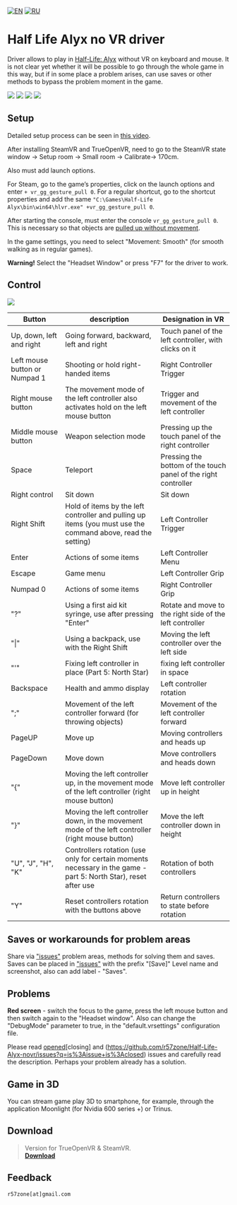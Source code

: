 [![EN](https://user-images.githubusercontent.com/9499881/33184537-7be87e86-d096-11e7-89bb-f3286f752bc6.png)](https://github.com/r57zone/Half-Life-Alyx-novr/blob/master/README.md)
[![RU](https://user-images.githubusercontent.com/9499881/27683795-5b0fbac6-5cd8-11e7-929c-057833e01fb1.png)](https://github.com/r57zone/Half-Life-Alyx-novr/blob/master/README.RU.md) 
# Half Life Alyx no VR driver
Driver allows to play in [Half-Life: Alyx](https://store.steampowered.com/app/546560/HalfLife_Alyx/) without VR on keyboard and mouse. It is not clear yet whether it will be possible to go through the whole game in this way, but if in some place a problem arises, can use saves or other methods to bypass the problem moment in the game.

[![](https://user-images.githubusercontent.com/9499881/78283334-ad9e4e80-752e-11ea-8aea-a2cf18eae511.gif)](https://youtu.be/-8tchjRHSrA) 
[![](https://user-images.githubusercontent.com/9499881/78290591-fce77d80-7534-11ea-9b2f-f80d3b2c176a.gif)](https://youtu.be/-8tchjRHSrA)
[![](https://user-images.githubusercontent.com/9499881/78290158-57340e80-7534-11ea-9b9a-bdc3b558ac17.gif)](https://youtu.be/BkFEMmqxKlU)
[![](https://user-images.githubusercontent.com/9499881/78291122-e7bf1e80-7535-11ea-9a6a-8621f6ddee68.gif)](https://youtu.be/-8tchjRHSrA)

## Setup
Detailed setup process can be seen in [this video](https://youtu.be/66HIE3DFfjo). 



After installing SteamVR and TrueOpenVR, need to go to the SteamVR state window -> Setup room -> Small room -> Calibrate-> 170cm.



Also must add launch options.

For Steam, go to the game’s properties, click on the launch options and enter `+ vr_gg_gesture_pull 0`. For a regular shortcut, go to the shortcut properties and add the same `"C:\Games\Half-Life Alyx\bin\win64\hlvr.exe" +vr_gg_gesture_pull 0`.


After starting the console, must enter the console `vr_gg_gesture_pull 0`. This is necessary so that objects are [pulled up without movement](https://youtu.be/RWQbwlXjtjI).



In the game settings, you need to select "Movement: Smooth" (for smooth walking as in regular games).



**Warning!** Select the "Headset Window" or press "F7" for the driver to work.
## Control
![](https://user-images.githubusercontent.com/9499881/78459634-600b1880-76cb-11ea-9ba8-efb6cff657a2.PNG)

Button | description | Designation in VR
------------ | ------------- | -------------
Up, down, left and right | Going forward, backward, left and right | Touch panel of the left controller, with clicks on it
Left mouse button or Numpad 1 | Shooting or hold right-handed items | Right Controller Trigger
Right mouse button | The movement mode of the left controller also activates hold on the left mouse button | Trigger and movement of the left controller
Middle mouse button | Weapon selection mode | Pressing up the touch panel of the right controller
Space | Teleport | Pressing the bottom of the touch panel of the right controller
Right control | Sit down | Sit down
Right Shift | Hold of items by the left controller and pulling up items (you must use the command above, read the setting) | Left Controller Trigger
Enter | Actions of some items | Left Controller Menu
Escape | Game menu | Left Controller Grip
Numpad 0 | Actions of some items | Right Controller Grip
"?" | Using a first aid kit syringe, use after pressing "Enter" | Rotate and move to the right side of the left controller
"\|" | Using a backpack, use with the Right Shift | Moving the left controller over the left side
"'" | Fixing left controller in place (Part 5: North Star) | fixing left controller in space
Backspace | Health and ammo display | Left controller rotation
";" | Movement of the left controller forward (for throwing objects) | Movement of the left controller forward
PageUP | Move up | Moving controllers and heads up
PageDown | Move down | Move controllers and heads down
"{" | Moving the left controller up, in the movement mode of the left controller (right mouse button) | Move left controller up in height
"}" | Moving the left controller down, in the movement mode of the left controller (right mouse button) | Move the left controller down in height
"U", "J", "H", "K" | Controllers rotation (use only for certain moments necessary in the game - part 5: North Star), reset after use | Rotation of both controllers
"Y" | Reset controllers rotation with the buttons above | Return controllers to state before rotation

## Saves or workarounds for problem areas
Share via ["issues"](https://github.com/r57zone/Half-Life-Alyx-novr/issues) problem areas, methods for solving them and saves. Saves can be placed in ["issues"](https://github.com/r57zone/Half-Life-Alyx-novr/issues) with the prefix "[Save]" Level name and screenshot, also can add label - "Saves".

## Problems
**Red screen** - switch the focus to the game, press the left mouse button and then switch again to the "Headset window". Also can change the "DebugMode" parameter to true, in the "default.vrsettings" configuration file.



Please read [opened](https://github.com/r57zone/Half-Life-Alyx-novr/issues)[closing] and (https://github.com/r57zone/Half-Life-Alyx-novr/issues?q=is%3Aissue+is%3Aclosed) issues and carefully read the description. Perhaps your problem already has a solution.

## Game in 3D 
You can stream game play 3D to smartphone, for example, through the application Moonlight (for Nvidia 600 series +) or Trinus.

## Download
>Version for TrueOpenVR & SteamVR.<br>
**[Download](https://github.com/r57zone/Half-Life-Alyx-novr/releases)**

## Feedback
`r57zone[at]gmail.com`